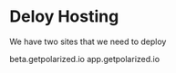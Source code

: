 # Deloy Hosting

We have two sites that we need to deploy 

beta.getpolarized.io 
app.getpolarized.io
